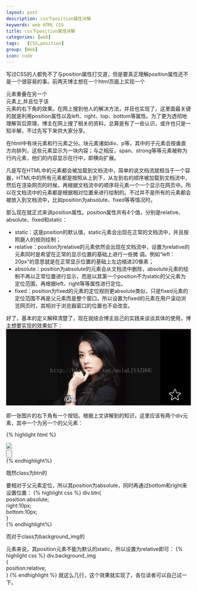```yaml
---
layout: post
description: css下position属性详解
keywords: web HTML CSS
title: css下position属性详解
categories: [web]
tags:   [CSS,position]
group: [Web]
icon: code
---
```


写过CSS的人都免不了与position属性打交道，但是要真正理解position属性还不是一个很容易的事。前两天博主想在一个html页面上实现一个<div>元素重叠在另一个<div>元素上,并且位于该<div>元素的右下角的效果。在网上搜到他人的解决方法，并且也实现了，这里面最关键的就是利用position属性以及left、right、top、bottom等属性。为了更为透彻地理解背后原理，博主在网上搜了相关的资料，总算是有了一些认识，或许也只是一知半解，不过先写下来供大家分享。

在html中有块元素和行元素之分。块元素诸如div、p等，其中的子元素会按垂直方向排列，这些元素显示为一块内容；与之相反，span、strong等等元素被称为行内元素，他们的内容显示在行中，即横向扩展。

凡是写在HTML中的元素都会被加载到文档流中，简单的说文档流就相当于一个容器，HTML中的所有元素都是按照从上到下，从左到右的顺序被加载到文档流中，然后在渲染网页的时候，再根据文档流中的顺序将元素一个一个显示在网页中。所以在文档流中的元素都是根据相对位置来进行绘制的。不过并不是所有的元素都会被放入到文档流中，比如position为absolute、fixed等等情况时。

那么现在就正式来讲position属性。position属性共有4个值，分别是relative、absolute、fixed和static：

- static：这是position的默认值，static元素会出现在正常的文档流中，并且按照磨人的规则绘制；
- relative：position为relative的元素依然会出现在文档流中，设置为relative的元素同时是希望在正常的显示位置的基础上进行一些微 调。例如“left：20px”的意思就是在正常显示位置的基础上左边缩进20像素；
- absolute：position为absolute的元素会从文档流中删除，absolute元素的绘制不再以正常位置进行显示，而是以其第一个position不为static的父元素为定位范围，再根据left、right等等属性进行定位。
- fixed：position为fixed的元素的定位规则更absolute类似，只是fixed元素的定位范围不再是父元素而是整个窗口。所以设置为fixed的元素在用户滚动浏览网页时，其相对于浏览器窗口的位置也不会改变。

好了，基本的定义解释清楚了，现在就结合博主自己的实践来谈谈具体的使用，博主想要实现的效果如下：
![](/image/2014-10-11-css-position/1.jpg)

即一张图片的右下角有一个按钮。根据上文讲解到的知识，这里应该有两个div元素，其中一个为另一个的父元素：

{% highlight html %}
<div class="background_img" >  
<img src="***" />  
<div class="btn"><input type="button" /></div>  
</div> 
{% endhighlight%}

既然class为btn的<div>要相对于父元素定位，所以其position为absolute，同时再通过bottom和right来设置位置：
{% highlight css %}
div.btn{  
position:absolute;  
right:10px;  
bottom:10px;  
}  
{% endhighlight%}

而对于class为background_img的<div>元素来说，其position元素不能为默认的static，所以设置为relative即可：
{% highlight css %}
div.background_img  
{  
position:relative;  
} 
{% endhighlight %}
就这么几行，这个效果就实现了，各位读者可以自己试一下。





